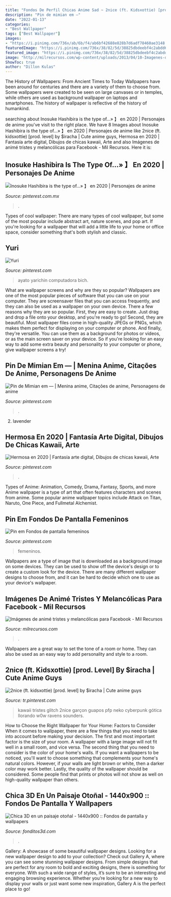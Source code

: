 ```yaml
---
title: "Fondos De Perfil Chicas Anime Sad ~ 2nice (ft. Kidsxottie) [prod. Level] By $iracha"
description: "Pin de mimian em —"
date: "2022-01-13"
categories:
- "Best Wallpaper"
tags: ["Best Wallpaper"]
images:
- "https://i.pinimg.com/736x/ab/6b/f4/ab6bf42688e828b7d6adf78460ae3148.jpg"
featuredImage: "https://i.pinimg.com/736x/38/82/5d/38825dbdeebf4c2abdd6216f94fa9a01.jpg"
featured_image: "https://i.pinimg.com/736x/38/82/5d/38825dbdeebf4c2abdd6216f94fa9a01.jpg"
image: "http://milrecursos.com/wp-content/uploads/2013/04/10-Imagenes-de-anime-tristes-para-Facebook-sad-pics-manga.jpg"
ShowToc: true
author: "Dillon Kulas"
---
```



The History of Wallpapers: From Ancient Times to Today
Wallpapers have been around for centuries and there are a variety of them to choose from. Some wallpapers were created to be seen on large canvases or in temples, while others are used as background wallpaper on laptops and smartphones. The history of wallpaper is reflective of the history of humankind.

	

		
searching about Inosuke Hashibira is the type of...» 】 en 2020 | Personajes de anime you've visit to the right place. We have 8 Images about Inosuke Hashibira is the type of...» 】 en 2020 | Personajes de anime like 2nice (ft. kidsxottie) [prod. level] by $iracha | Cute anime guys, Hermosa en 2020 | Fantasía arte digital, Dibujos de chicas kawaii, Arte and also Imágenes de animé tristes y melancólicas para Facebook - Mil Recursos. Here it is:
		
    
## Inosuke Hashibira Is The Type Of...» 】 En 2020 | Personajes De Anime

<img loading=lazy src="https://i.pinimg.com/736x/ad/2b/73/ad2b73bd7fbeb775146113b06154c815.jpg" onerror="this.onerror=null;this.src='https://tse4.mm.bing.net/th?id=OIP.7Cnwc9aaSOsBSjbB8ZRknAHaHa&amp;pid=15.1';" alt="Inosuke Hashibira is the type of...» 】 en 2020 | Personajes de anime">

_Source: pinterest.com.mx_

>. 

	

Types of cool wallpaper:
There are many types of cool wallpaper, but some of the most popular include abstract art, nature scenes, and pop art. If you're looking for a wallpaper that will add a little life to your home or office space, consider something that's both stylish and classic.

    
## Yuri

<img loading=lazy src="https://i.pinimg.com/736x/ab/6b/f4/ab6bf42688e828b7d6adf78460ae3148.jpg" onerror="this.onerror=null;this.src='https://tse1.mm.bing.net/th?id=OIP.rlN96kepfOA0c8ctBpuawgHaEK&amp;pid=15.1';" alt="Yuri">

_Source: pinterest.com_

>ayato yarichin computadora bich. 

	

What are wallpaper screens and why are they so popular?
Wallpapers are one of the most popular pieces of software that you can use on your computer. They are screensaver files that you can access frequently, and they can also be used as a wallpaper on your own device. There a few reasons why they are so popular. First, they are easy to create. Just drag and drop a file onto your desktop, and you're ready to go! Second, they are beautiful. Most wallpaper files come in high-quality JPEGs or PNGs, which makes them perfect for displaying on your computer or phone. And finally, they're versatile. You can use them as a background for photos or videos, or as the main screen saver on your device. So if you're looking for an easy way to add some extra beauty and personality to your computer or phone, give wallpaper screens a try!

    
## Pin De Mimian Em — | Menina Anime, Citações De Anime, Personagens De Anime

<img loading=lazy src="https://i.pinimg.com/736x/10/cf/8e/10cf8eae81c0a9a2f36b1d73871edfc6.jpg" onerror="this.onerror=null;this.src='https://tse4.mm.bing.net/th?id=OIP.axpGKkLYpOvLklagvKLozQHaHa&amp;pid=15.1';" alt="Pin de Mimian em — | Menina anime, Citações de anime, Personagens de anime">

_Source: pinterest.com_

>. 

	

2. lavender 

    
## Hermosa En 2020 | Fantasía Arte Digital, Dibujos De Chicas Kawaii, Arte

<img loading=lazy src="https://i.pinimg.com/736x/25/e7/18/25e718d50341a106d4446a46cadeb196.jpg" onerror="this.onerror=null;this.src='https://tse2.mm.bing.net/th?id=OIP.U4sGu8eByfZR33KLPsjgmAHaKU&amp;pid=15.1';" alt="Hermosa en 2020 | Fantasía arte digital, Dibujos de chicas kawaii, Arte">

_Source: pinterest.com_

>. 

	

Types of Anime: Animation, Comedy, Drama, Fantasy, Sports, and more
Anime wallpaper is a type of art that often features characters and scenes from anime. Some popular anime wallpaper topics include Attack on Titan, Naruto, One Piece, and Fullmetal Alchemist.

    
## Pin Em Fondos De Pantalla Femeninos

<img loading=lazy src="https://i.pinimg.com/736x/38/82/5d/38825dbdeebf4c2abdd6216f94fa9a01.jpg" onerror="this.onerror=null;this.src='https://tse3.mm.bing.net/th?id=OIP.SvrpOWN8neF2mCQwwj1ugQAAAA&amp;pid=15.1';" alt="Pin em Fondos de pantalla femeninos">

_Source: pinterest.com_

>femeninos. 

	

Wallpapers are a type of image that is downloaded as a background image on some devices. They can be used to show off the device's design or to create a custom look for the device. There are many different wallpaper designs to choose from, and it can be hard to decide which one to use as your device's wallpaper.

    
## Imágenes De Animé Tristes Y Melancólicas Para Facebook - Mil Recursos

<img loading=lazy src="http://milrecursos.com/wp-content/uploads/2013/04/10-Imagenes-de-anime-tristes-para-Facebook-sad-pics-manga.jpg" onerror="this.onerror=null;this.src='https://tse2.mm.bing.net/th?id=OIP.IViN2J_eFiEgnc7bs86rgwHaFj&amp;pid=15.1';" alt="Imágenes de animé tristes y melancólicas para Facebook - Mil Recursos">

_Source: milrecursos.com_

>. 

	

Wallpapers are a great way to set the tone of a room or home. They can also be used as an easy way to add personality and style to a room.

    
## 2nice (ft. Kidsxottie) [prod. Level] By $iracha | Cute Anime Guys

<img loading=lazy src="https://i.pinimg.com/736x/1f/fd/4b/1ffd4b2910a9e27bcaef0caeef0a52b3.jpg" onerror="this.onerror=null;this.src='https://tse3.mm.bing.net/th?id=OIP.QYezwczm7blOrlnoJN6DxAHaHa&amp;pid=15.1';" alt="2nice (ft. kidsxottie) [prod. level] by $iracha | Cute anime guys">

_Source: tr.pinterest.com_

>kawaii tristes glitch 2nice garçon guapos pfp neko cyberpunk gótica llorando w0w ravens sounders. 

	

How to Choose the Right Wallpaper for Your Home: Factors to Consider
When it comes to wallpaper, there are a few things that you need to take into account before making your decision. The first and most important factor is the size of your room. A wallpaper with a large image will not fit well in a small room, and vice versa. 
The second thing that you need to consider is the color of your home's walls. If you want a wallpapers to be noticed, you'll want to choose something that complements your home's natural colors. However, if your walls are light brown or white, then a darker color may work better. 
Lastly, the quality of the wallpaper should be considered. Some people find that prints or photos will not show as well on high-quality wallpaper than others.

    
## Chica 3D En Un Paisaje Otoñal - 1440x900 :: Fondos De Pantalla Y Wallpapers

<img loading=lazy src="http://www.fonditos3d.com/1440x900/chica-3d-en-un-paisaje-otonal.jpg" onerror="this.onerror=null;this.src='https://tse1.mm.bing.net/th?id=OIP.BuizUvmptZKm-JOW3qKy2gHaEo&amp;pid=15.1';" alt="Chica 3D en un paisaje otoñal - 1440x900 :: Fondos de pantalla y wallpapers">

_Source: fonditos3d.com_

>. 

	

Gallery: A showcase of some beautiful wallpaper designs.
Looking for a new wallpaper design to add to your collection? Check out Gallery A, where you can see some stunning wallpaper designs. From simple designs that are perfect for any room to bold and exciting designs, there is something for everyone. With such a wide range of styles, it’s sure to be an interesting and engaging browsing experience. Whether you’re looking for a new way to display your walls or just want some new inspiration, Gallery A is the perfect place to go!





	
	
